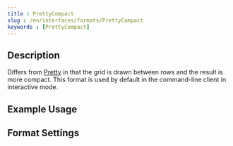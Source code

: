 ```yaml
---
title : PrettyCompact
slug : /en/interfaces/formats/PrettyCompact
keywords : [PrettyCompact]
---
```


## Description

Differs from [Pretty](/docs/en/interfaces/formats/Pretty) in that the grid is drawn between rows and the result is more compact.
This format is used by default in the command-line client in interactive mode.

## Example Usage

## Format Settings

